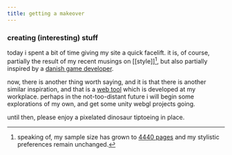 ```yaml
---
title: getting a makeover
---
```


### creating (interesting) stuff

today i spent a bit of time giving my site a quick facelift. it is, of course, partially the result of my recent musings on [[style]][^1], but also partially inspired by a [danish game developer](https://github.com/SebLague).

[^1]: speaking of, my sample size has grown to [4440 pages](https://www.goodreads.com/review/stats/169189345#pages) and my stylistic preferences remain unchanged.

now, there is another thing worth saying, and it is that there is another similar inspiration, and that is a [web tool](https://xenium.10xgenomics.com/?image=s3%2F10x.files%2Fxenium%2Fpreview%2Fhbreast%2Fexperiment.xenium&zoom=0.0254&target=17708_12889&z=17&off=&layers=cell~image&nav=true&axes=false&feature=icon&feature_psc=6&feature_ps=circles&ii_n=H%26E%20Image&ii_p=s3%2F10x.files%2Fxenium%2Fpreview%2FXenium_FFPE_Human_Breast_Cancer_Rep1%2FXenium_FFPE_Human_Breast_Cancer_Rep1_he_image_registered.ome.tif&ii_t=AAAAAAAA8D8AAAAAAAAAAAAAAAAAAAAAAAAAAAAAAAAAAAAAAADwPwAAAAAAAAAAAAAAAAAAAAAAAAAAAAAAAAAAAAAAAPA%2F&ii_v=false&feature_off=313_541&bin=10&d_c=Viridis&d_o=0.8&cell_bt=cell&cell_c=groups&cell_g=0&cell_o=0.5&ct_c=Viridis&ct_o=0.8&cell_v=filled) which is developed at my workplace. perhaps in the not-too-distant future i will begin some explorations of my own, and get some unity webgl projects going.

until then, please enjoy a pixelated dinosaur tiptoeing in place.